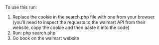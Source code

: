 To use this run:

1. Replace the cookie in the search.php file with one from your browser (you'll need to inspect the requests to the walmart API from their website, copy the cookie and then paste it into the code)
2. Run: php search.php
3. Go book on the walmart website
